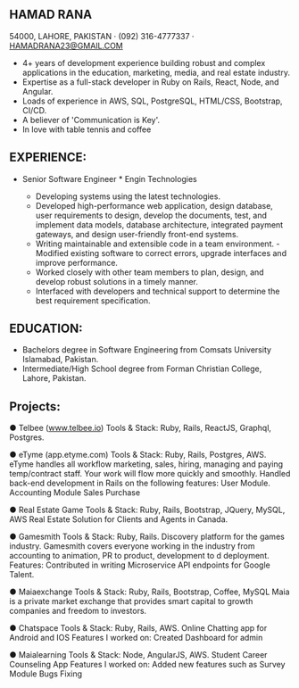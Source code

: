 
## HAMAD RANA
54000, LAHORE, PAKISTAN · (092) 316-4777337 · HAMADRANA23@GMAIL.COM

- 4+ years of development experience building robust and complex applications in the education, marketing, media, and real estate industry.
- Expertise as a full-stack developer in Ruby on Rails, React, Node, and Angular.
- Loads of experience in AWS, SQL, PostgreSQL, HTML/CSS, Bootstrap, CI/CD.
- A believer of 'Communication is Key'.
- In love with table tennis and coffee

## EXPERIENCE:

- Senior Software Engineer * Engin Technologies

  * Developing systems using the latest technologies.
  * Developed high-performance web application, design database, user requirements to design, develop the documents, test, and implement data models, database       architecture, integrated payment gateways, and design user-friendly front-end systems.
  * Writing maintainable and extensible code in a team environment. - Modified existing software to correct errors, upgrade interfaces and improve performance.
  * Worked closely with other team members to plan, design, and develop robust solutions in a timely manner.
  * Interfaced with developers and technical support to determine the best requirement specification.

## EDUCATION:

- Bachelors degree in Software Engineering from Comsats University Islamabad, Pakistan.
- Intermediate/High School degree from Forman Christian College, Lahore, Pakistan.

## Projects:

● Telbee (www.telbee.io)
  Tools & Stack: Ruby, Rails, ReactJS, Graphql, Postgres. 

● eTyme  (app.etyme.com)
  Tools & Stack: Ruby, Rails, Postgres, AWS. 
  eTyme handles all workflow marketing, sales, hiring, managing and paying temp/contract staff. Your work will flow more quickly and smoothly. 
  Handled back-end development in Rails on the following features: 
  User Module.
  Accounting Module
  Sales
  Purchase 

● Real Estate Game 
  Tools & Stack: Ruby, Rails, Bootstrap, JQuery, MySQL, AWS 
  Real Estate Solution for Clients and Agents in Canada.

● Gamesmith 
  Tools & Stack: Ruby, Rails. 
  Discovery platform for the games industry. Gamesmith covers everyone working in the industry from accounting to animation, PR to product, development to  d     deployment. 
  Features: 
  Contributed in writing Microservice API endpoints for Google Talent.

● Maiaexchange 
  Tools & Stack: Ruby, Rails, Bootstrap, Coffee, MySQL 
  Maia is a private market exchange that provides smart capital to growth companies and freedom to investors. 

● Chatspace
  Tools & Stack: Ruby, Rails, AWS. 
  Online Chatting app for Android and IOS
  Features I worked on: 
  Created Dashboard for admin
  
● Maialearning
  Tools & Stack: Node, AngularJS, AWS. 
  Student Career Counseling App
  Features I worked on: 
  Added new features such as Survey Module
  Bugs Fixing

